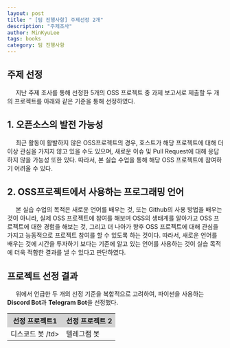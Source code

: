 ```yaml
---
layout: post
title: " [팀 진행사항] 주제선정 2개"
description: "주제조사"
author: MinKyuLee
tags: books
category: 팀 진행사항
---
```

## 주제 선정

&nbsp;&nbsp;&nbsp;&nbsp; 지난 주제 조사를 통해 선정한 5개의 OSS 프로젝트 중 과제 보고서로 제출할 두 개의 프로젝트를 아래와 같은 기준을 통해 선정하였다.

## 1. 오픈소스의 발전 가능성
&nbsp;&nbsp;&nbsp;&nbsp; 최근 활동이 활발하지 않은 OSS프로젝트의 경우, 호스트가 해당 프로젝트에 대해 더 이상 관심을 가지지 않고 있을 수도 있으며, 새로운 이슈 및 Pull Request에 대해 응답하지 않을 가능성 또한 있다. 따라서, 본 실습 수업을 통해 해당 OSS 프로젝트에 참여하기 어려울 수 있다.

## 2. OSS프로젝트에서 사용하는 프로그래밍 언어
&nbsp;&nbsp;&nbsp;&nbsp; 본 실습 수업의 목적은 새로운 언어를 배우는 것, 또는 Github의 사용 방법을 배우는 것이 아니라, 실제 OSS 프로젝트에 참여를 해보며 OSS의 생태계를 알아가고 OSS 프로젝트에 대한 경험을 해보는 것, 그리고 더 나아가 향후 OSS 프로젝트에 대해 관심을 가지고 능동적으로 프로젝트 참여를 할 수 있도록 하는 것이다. 따라서, 새로운 언어를 배우는 것에 시간을 투자하기 보다는 기존에 알고 있는 언어를 사용하는 것이 실습 목적에 더욱 적합한 결과를 낼 수 있다고 판단하였다.

## 프로젝트 선정 결과
&nbsp;&nbsp;&nbsp;&nbsp; 위에서 언급한 두 개의 선정 기준을 복합적으로 고려하여, 파이썬을 사용하는 <strong> Discord Bot</strong>과 <strong>Telegram Bot</strong>을 선정했다.

<table style="width:100%" align="center">
<tr style="background-color:lightgrey;">
	<th>선정 프로젝트1</th>
	<th>선정 프로젝트 2</th>		
</tr>
<tr>
	<td> 디스코드 봇 /td>
	<td> 텔레그램 봇</td>		
</tr>
</table>



